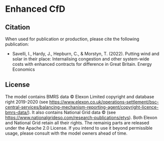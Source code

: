 # Enhanced CfD

## Citation

When used for publication or production, please cite the following publication: 
* Savelli, I., Hardy, J., Hepburn, C., & Morstyn, T. (2022). Putting wind and solar in their place: Internalising congestion and other system-wide costs with enhanced contracts for difference in Great Britain. Energy Economics


## License

The model contains BMRS data © Elexon Limited copyright and database right 2019-2020 (see https://www.elexon.co.uk/operations-settlement/bsc-central-services/balancing-mechanism-reporting-agent/copyright-licence-bmrs-data/). It also contains National Grid data © (see https://www.nationalgrideso.com/research-publications/etys). Both Elexon and National Grid retain all their rights. The remainig parts are released under the Apache 2.0 License. If you intend to use it beyond permissible usage, please consult with the model owners ahead of time.

